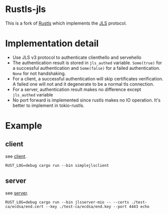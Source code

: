 # Rustls-jls
This is a fork of [Rustls](https://github.com/rustls/rustls) which implements the [JLS](https://github.com/JimmyHuang454/JLS) protocol.

# Implementation detail
- Use JLS v3 protocol to authenticate clienthello and servehello
- The authentication result is stored in `jls_authed` variable. `Some(true)` for a successful authentication and `Some(false)` for 
a failed authentication. `None` for not handshaking.
- For a client, a successful authentication will skip certificates verification. A failed one will not and it degenerate to be a normal tls connection.
- For a server, authentication result makes no difference except `jls_authed` variable
- No port forward is implemented since rustls makes no IO operation. It's better to implement in
tokio-rustls.
# Example
## client
see [client](./examples/src/bin/simplejlsclient.rs).

```
RUST_LOG=debug cargo run --bin simplejlsclient
```
## server
see [server](./examples/src/bin/jlsserver-mio.rs).
```
RUST_LOG=debug cargo run --bin jlsserver-mio -- --certs ./test-ca/ecdsa/end.cert --key ./test-ca/ecdsa/end.key --port 4443 echo
```



